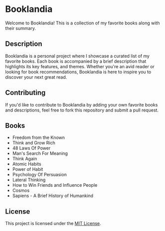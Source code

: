 # Booklandia

Welcome to Booklandia! This is a collection of my favorite books along with their summary.

## Description

Booklandia is a personal project where I showcase a curated list of my favorite books. Each book is accompanied by a brief description that highlights its key features, and themes. Whether you're an avid reader or looking for book recommendations, Booklandia is here to inspire you to discover your next great read.

<!-- Add more books and descriptions as needed -->

## Contributing

If you'd like to contribute to Booklandia by adding your own favorite books and descriptions, feel free to fork this repository and submit a pull request.

## Books

<!-- BOOK TITLES START -->
- Freedom from the Known
- Think and Grow Rich
- 48 Laws Of Power
- Man's Search For Meaning
- Think Again
- Atomic Habits
- Power of Habit
- Psychology Of Persuasion
- Lateral Thinking
- How to Win Friends and Influence People
- Cosmos
- Sapiens - A Brief History of Humankind
<!-- BOOK TITLES END -->

## License

This project is licensed under the [MIT License](https://opensource.org/license/mit/).
